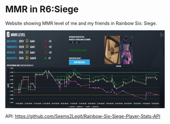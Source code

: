 # MMR in R6:Siege
Website showing MMR level of me and my friends in Rainbow Six: Siege.

![title](/screen.png)

API: https://github.com/Seems2Legit/Rainbow-Six-Siege-Player-Stats-API
